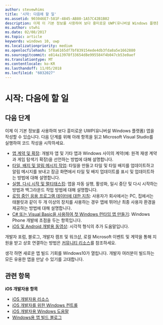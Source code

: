 ```yaml
---
author: stevewhims
title: '시작: 다음에 할 일'
ms.assetid: 903046E7-581F-4845-AB80-1A57C42B1B02
description: 이제 이 기본 정보를 사용하여 보다 흥미로운 UWP(유니버설 Windows 플랫폼) 앱을 작성할 수 있습니다.
ms.author: stwhi
ms.date: 02/08/2017
ms.topic: article
keywords: windows 10, uwp
ms.localizationpriority: medium
ms.openlocfilehash: 5f8a6165df7bf839154ede4db3fda8a5e1662880
ms.sourcegitcommit: e814a13978f33654d8e995584f4b047cb53e0aef
ms.translationtype: MT
ms.contentlocale: ko-KR
ms.lasthandoff: 11/05/2018
ms.locfileid: "6032027"
---
```

# <a name="getting-started-what-next"></a>시작: 다음에 할 일


## <a name="next-steps"></a>다음 단계

이제 이 기본 정보를 사용하여 보다 흥미로운 UWP(유니버설 Windows 플랫폼) 앱을 작성할 수 있습니다. 다음 단계를 위해 아래 항목을 읽고 Microsoft Visual Studio를 실행하여 코드 작성을 시작하세요.

-   [앱 계약 및 확장](https://msdn.microsoft.com/library/windows/apps/hh464906): 개발자 앱 및 기타 앱과 Windows 사이의 계약(예: 원격 재생 계약과 게임 탐색기 확장)을 선언하는 방법에 대해 설명합니다.
-   [타일, 배지 및 알림 메시지 작업](https://msdn.microsoft.com/library/windows/apps/xaml/hh868259): 타일을 만들고 타일 및 타일 배지를 업데이트하고 알림 메시지를 보내고 잠금 화면에서 타일 및 배지 업데이트를 표시 및 업데이트하는 방법에 대해 설명합니다.
-   [실행, 다시 시작 및 멀티태스킹](https://msdn.microsoft.com/library/windows/apps/hh770837): 앱을 자동 실행, 활성화, 일시 중단 및 다시 시작하는 방법과 백그라운드 작업 방법에 대해 설명합니다.
-   [로밍 중인 응용 프로그램 데이터에 대한 지침](https://msdn.microsoft.com/library/windows/apps/hh465094): 사용자가 회사에서는 PC, 집에서는 태블릿과 같이 두 개 이상의 장치를 사용하는 경우 앱에 뛰어난 최종 사용자 환경을 제공하는 방법에 대해 설명합니다.
-   [C# 또는 Visual Basic을 사용하여 첫 Windows 런타임 앱 만들기](http://go.microsoft.com/fwlink/p/?LinkID=394138): Windows Phone 개발에 초점을 두는 항목입니다.
-   [iOS 및 Android 개발용 동영상](https://msdn.microsoft.com/library/windows/apps/dn393982): 시각적 형식의 추가 도움말입니다.

개발자 포럼, 블로그, 개발자 캠프 및 워크샵, 로컬 Microsoft 이벤트 및 계약을 통해 지원을 받고 상호 연결하는 방법은 [커뮤니티 리소스](https://developer.microsoft.com/en-us/windows/support)를 참조하세요.

생각 하면 새로운 앱 빌드 기회를 Windows10가 열립니다. 개발자 여러분이 빌드하는 모든 유용한 앱을 만날 수 있기를 고대합니다.

## <a name="related-topics"></a>관련 항목

**iOS 개발자용 항목**
* [iOS 개발자용 리소스](https://msdn.microsoft.com/library/windows/apps/jj945493)
* [iOS 개발자를 위한 Windows 컨트롤](https://msdn.microsoft.com/library/windows/apps/dn263255)
* [iOS 개발자용 Windows 도움말](https://msdn.microsoft.com/library/windows/apps/dn263256)
* [Windows용 앱 빌드 블로그](https://blogs.windows.com/buildingapps/2016/01/27/visual-studio-walkthrough-for-ios-developers/)
